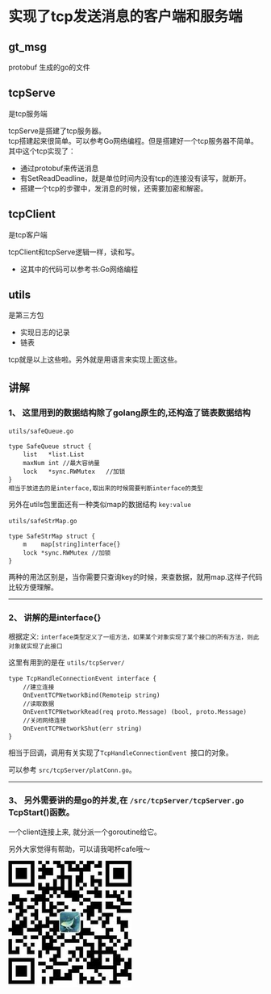 实现了tcp发送消息的客户端和服务端
==============

## gt_msg 
protobuf 生成的go的文件

## tcpServe
是tcp服务端

tcpServe是搭建了tcp服务器。</br>
tcp搭建起来很简单。可以参考Go网络编程。但是搭建好一个tcp服务器不简单。</br>
其中这个tcp实现了：
- 通过protobuf来传送消息
- 有SetReadDeadline，就是单位时间内没有tcp的连接没有读写，就断开。
- 搭建一个tcp的步骤中，发消息的时候，还需要加密和解密。

## tcpClient
是tcp客户端

tcpClient和tcpServe逻辑一样，读和写。
- 这其中的代码可以参考书:Go网络编程
   
## utils
是第三方包

- 实现日志的记录
- 链表

tcp就是以上这些啦。另外就是用语言来实现上面这些。</br>

## 讲解
### 1、 这里用到的数据结构除了golang原生的,还构造了链表数据结构

`utils/safeQueue.go`
```golang
type SafeQueue struct {
	list   *list.List
	maxNum int //最大容纳量
	lock   *sync.RWMutex   //加锁
}
相当于放进去的是interface,取出来的时候需要判断interface的类型
```
另外在utils包里面还有一种类似map的数据结构 `key:value`

`utils/safeStrMap.go`

```golang
type SafeStrMap struct {
	m    map[string]interface{}
	lock *sync.RWMutex //加锁
}
```
两种的用法区别是，当你需要只查询key的时候，来查数据，就用map.这样子代码比较方便理解。

-------
### 2、  讲解的是interface{}

根据定义: 
`interface类型定义了一组方法，如果某个对象实现了某个接口的所有方法，则此对象就实现了此接口`

这里有用到的是在
`utils/tcpServer/`

```golang
type TcpHandleConnectionEvent interface {
	//建立连接
	OnEventTCPNetworkBind(Remoteip string)
	//读取数据
	OnEventTCPNetworkRead(req proto.Message) (bool, proto.Message)
	//关闭网络连接
	OnEventTCPNetworkShut(err string)
}
```
相当于回调，调用有关实现了`TcpHandleConnectionEvent `接口的对象。

可以参考 `src/tcpServer/platConn.go`。

--------

### 3、 另外需要讲的是go的并发,在 `/src/tcpServer/tcpServer.go` TcpStart()函数。

一个client连接上来, 就分派一个goroutine给它。




另外大家觉得有帮助，可以请我喝杯cafe哦～

![image](cash.jpg)
